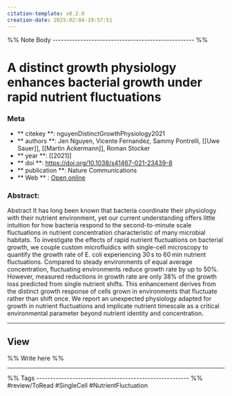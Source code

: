 ```yaml
---
citation-template: v0.2.0
creation-date: 2025:02:04-19:57:51
---
```


%% Note Body --------------------------------------------------- %%
# A distinct growth physiology enhances bacterial growth under rapid nutrient fluctuations

### Meta
- ** citekey **: nguyenDistinctGrowthPhysiology2021
- ** authors **: Jen Nguyen, Vicente Fernandez, Sammy Pontrelli, [[Uwe Sauer]], [[Martin Ackermann]], Roman Stocker
- ** year **: [[2021]]
- ** doi **: https://doi.org/10.1038/s41467-021-23439-8
- ** publication **: Nature Communications
- ** Web ** : [Open online](https://www.nature.com/articles/s41467-021-23439-8)


### Abstract:
Abstract It has long been known that bacteria coordinate their physiology with their nutrient environment, yet our current understanding offers little intuition for how bacteria respond to the second-to-minute scale fluctuations in nutrient concentration characteristic of many microbial habitats. To investigate the effects of rapid nutrient fluctuations on bacterial growth, we couple custom microfluidics with single-cell microscopy to quantify the growth rate of E. coli experiencing 30 s to 60 min nutrient fluctuations. Compared to steady environments of equal average concentration, fluctuating environments reduce growth rate by up to 50%. However, measured reductions in growth rate are only 38% of the growth loss predicted from single nutrient shifts. This enhancement derives from the distinct growth response of cells grown in environments that fluctuate rather than shift once. We report an unexpected physiology adapted for growth in nutrient fluctuations and implicate nutrient timescale as a critical environmental parameter beyond nutrient identity and concentration.

___

## View

%% Write here %%





___
%% Tags  ------------------------------------------------------- %%
#review/ToRead
#SingleCell 
#NutrientFluctuation